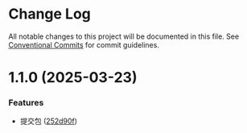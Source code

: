 # Change Log

All notable changes to this project will be documented in this file.
See [Conventional Commits](https://conventionalcommits.org) for commit guidelines.

# 1.1.0 (2025-03-23)


### Features

* 提交包 ([252d90f](https://github.com/senmu-a/senmu-monorepo/commit/252d90f72b07773c04cfef72df1b29eb34e5de12))
